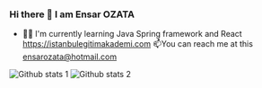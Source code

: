### Hi there 👋 I am Ensar OZATA


<!-- **ensarozata/ensarozata** is a ✨ _special_ ✨ repository because its `README.md` (this file) appears on your GitHub profile.

Here are some ideas to get you started. -->

- 🌱🌱 I'm currently learning Java Spring framework and React https://istanbulegitimakademi.com
📫You can reach me at this ensarozata@hotmail.com


![Github stats 1](https://github-readme-stats.vercel.app/api?username=ensarozata&show_icons=true&theme=gradient) 
![Github stats 2](https://github-readme-stats.vercel.app/api?username=ensarozata&show_icons=true&theme=radical)
